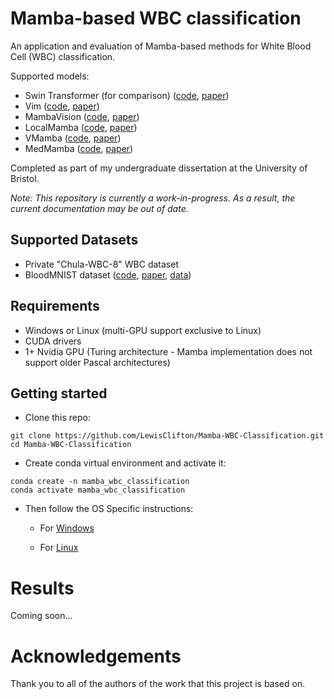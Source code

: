 # Mamba-based WBC classification

An application and evaluation of Mamba-based methods for White Blood Cell (WBC) classification. 

Supported models:
- Swin Transformer (for comparison) ([code](https://pytorch.org/vision/main/models/swin_transformer.html), [paper](http://arxiv.org/abs/2103.14030))
- Vim ([code](https://github.com/hustvl/Vim), [paper](https://arxiv.org/abs/2401.09417))
- MambaVision ([code](https://github.com/NVlabs/MambaVision), [paper](https://arxiv.org/abs/2407.08083))
- LocalMamba ([code](https://github.com/hunto/LocalMamba), [paper](https://arxiv.org/abs/2403.09338))
- VMamba ([code](https://github.com/MzeroMiko/VMamba), [paper](https://arxiv.org/abs/2401.10166))
- MedMamba ([code](https://github.com/YubiaoYue/MedMamba), [paper](https://arxiv.org/abs/2403.03849))

Completed as part of my undergraduate dissertation at the University of Bristol.

*Note: This repository is currently a work-in-progress. As a result, the current documentation may be out of date.*

## Supported Datasets
- Private "Chula-WBC-8" WBC dataset
- BloodMNIST dataset ([code](https://github.com/MedMNIST/MedMNIST), [paper](https://www.nature.com/articles/s41597-022-01721-8), [data](https://doi.org/10.5281/zenodo.10519652))

## Requirements
- Windows or Linux (multi-GPU support exclusive to Linux)
- CUDA drivers
- 1+ Nvidia GPU (Turing architecture - Mamba implementation does not support older Pascal architectures)

## Getting started

- Clone this repo:
```
git clone https://github.com/LewisClifton/Mamba-WBC-Classification.git
cd Mamba-WBC-Classification
```

- Create conda virtual environment and activate it:
```
conda create -n mamba_wbc_classification
conda activate mamba_wbc_classification
```

- Then follow the OS Specific instructions:
  
  - For [Windows](https://github.com/LewisClifton/LeukaemiaClassification/blob/main/docs/windows.md) 

  - For [Linux](https://github.com/LewisClifton/LeukaemiaClassification/blob/main/docs/linux.md)


# Results

Coming soon...

# Acknowledgements
Thank you to all of the authors of the work that this project is based on.
